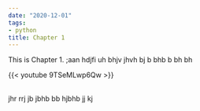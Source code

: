 ```yaml
---
date: "2020-12-01"
tags:
- python
title: Chapter 1
---
```


This is Chapter 1.
;aan hdjfi uh bhjv jhvh bj b bhb b bh bh

{{< youtube 9TSeMLwp6Qw >}}

<br>
jhr rrj jb jbhb  bb hjbhb  jj kj